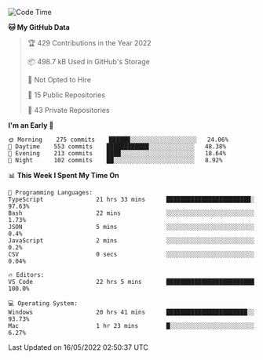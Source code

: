 <!--START_SECTION:waka-->
![Code Time](http://img.shields.io/badge/Code%20Time-0%20secs-blue)

**🐱 My GitHub Data** 

> 🏆 429 Contributions in the Year 2022
 > 
> 📦 498.7 kB Used in GitHub's Storage 
 > 
> 🚫 Not Opted to Hire
 > 
> 📜 15 Public Repositories 
 > 
> 🔑 43 Private Repositories  
 > 
**I'm an Early 🐤** 

```text
🌞 Morning    275 commits    ██████░░░░░░░░░░░░░░░░░░░   24.06% 
🌆 Daytime    553 commits    ████████████░░░░░░░░░░░░░   48.38% 
🌃 Evening    213 commits    ████░░░░░░░░░░░░░░░░░░░░░   18.64% 
🌙 Night      102 commits    ██░░░░░░░░░░░░░░░░░░░░░░░   8.92%

```


📊 **This Week I Spent My Time On** 

```text
💬 Programming Languages: 
TypeScript               21 hrs 33 mins      ████████████████████████░   97.63% 
Bash                     22 mins             ░░░░░░░░░░░░░░░░░░░░░░░░░   1.73% 
JSON                     5 mins              ░░░░░░░░░░░░░░░░░░░░░░░░░   0.4% 
JavaScript               2 mins              ░░░░░░░░░░░░░░░░░░░░░░░░░   0.2% 
CSV                      0 secs              ░░░░░░░░░░░░░░░░░░░░░░░░░   0.04%

🔥 Editors: 
VS Code                  22 hrs 5 mins       █████████████████████████   100.0%

💻 Operating System: 
Windows                  20 hrs 41 mins      ███████████████████████░░   93.73% 
Mac                      1 hr 23 mins        █░░░░░░░░░░░░░░░░░░░░░░░░   6.27%

```


 Last Updated on 16/05/2022 02:50:37 UTC
<!--END_SECTION:waka-->

